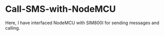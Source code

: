 # Call-SMS-with-NodeMCU
Here, I have interfaced NodeMCU with SIM800l for sending messages and calling.

